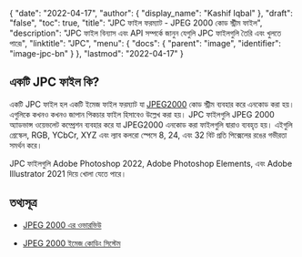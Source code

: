 {
  "date": "2022-04-17",
  "author": {
    "display_name": "Kashif Iqbal"
  },
  "draft": "false",
  "toc": true,
  "title": "JPC ফাইল ফরম্যাট - JPEG 2000 কোড স্ট্রীম ফাইল",
  "description": "JPC ফাইল বিন্যাস এবং API সম্পর্কে জানুন যেগুলি JPC ফাইলগুলি তৈরি এবং খুলতে পারে৷",
  "linktitle": "JPC",
  "menu": {
    "docs": {
      "parent": "image",
      "identifier": "image-jpc-bn"
    }
  },
  "lastmod": "2022-04-17"
}

## একটি JPC ফাইল কি?

একটি JPC ফাইল হল একটি ইমেজ ফাইল ফরম্যাট যা [JPEG2000](/image/jp2/) কোড স্ট্রীম ব্যবহার করে এনকোড করা হয়। এগুলিকে কখনও কখনও জাপান পিকচার ফাইল হিসাবেও উল্লেখ করা হয়। JPC ফাইলগুলি JPEG 2000 অ্যাডভান্স ওয়েভলেট কম্প্রেশন ব্যবহার করে যা JPEG2000 এনকোড করা ফাইলগুলি দ্বারাও ব্যবহৃত হয়। এইগুলি গ্রেস্কেল, RGB, YCbCr, XYZ এবং ল্যাব কলরো স্পেসে 8, 24, এবং 32 বিট প্রতি পিক্সেলের রঙের গভীরতা সমর্থন করে।

JPC ফাইলগুলি Adobe Photoshop 2022, Adobe Photoshop Elements, এবং Adobe Illustrator 2021 দিয়ে খোলা যেতে পারে।

## তথ্যসূত্র ##

* [JPEG 2000 এর ওভারভিউ](https://jpeg.org/jpeg2000/)

* [JPEG 2000 ইমেজ কোডিং সিস্টেম](https://en.wikipedia.org/wiki/JPEG_2000#JPEG_2000_image_coding_system_-_Parts)


